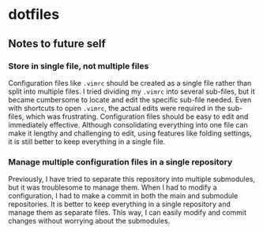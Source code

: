 # dotfiles

## Notes to future self

### Store in single file, not multiple files

Configuration files like `.vimrc` should be created as a single file rather
than split into multiple files. I tried dividing my `.vimrc` into several
sub-files, but it became cumbersome to locate and edit the specific sub-file
needed. Even with shortcuts to open `.vimrc`, the actual edits were required in
the sub-files, which was frustrating. Configuration files should be easy to
edit and immediately effective. Although consolidating everything into one file
can make it lengthy and challenging to edit, using features like folding
settings, it is still better to keep everything in a single file.

### Manage multiple configuration files in a single repository

Previously, I have tried to separate this repository into multiple submodules,
but it was troublesome to manage them. When I had to modify a configuration, I
had to make a commit in both the main and submodule repositories. It is better
to keep everything in a single repository and manage them as separate files.
This way, I can easily modify and commit changes without worrying about the
submodules.
